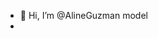 - 👋 Hi, I’m @AlineGuzman
  model
- 
<!---
AlineGuzman/AlineGuzman is a ✨ special ✨ repository because its `README.md` (this file) appears on your GitHub profile.
You can click the Preview link to take a look at your changes.
--->

